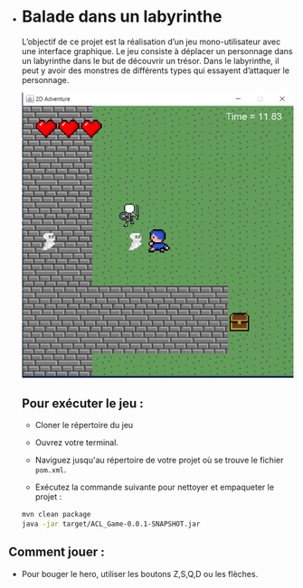 - # Balade dans un labyrinthe

  L’objectif de ce projet est la réalisation d’un jeu mono-utilisateur avec une interface 
  graphique. Le jeu consiste à déplacer un personnage dans un labyrinthe dans le but de 
  découvrir un trésor. Dans le labyrinthe, il peut y avoir des monstres de différents types qui 
  essayent d’attaquer le personnage.

  ![V2](./Documents/images/V2.PNG)

  ## Pour exécuter le jeu : 

  - Cloner le répertoire du jeu

  - Ouvrez votre terminal.

  - Naviguez jusqu'au répertoire de votre projet où se trouve le fichier `pom.xml`.

  - Exécutez la commande suivante pour nettoyer et empaqueter le projet :
  
  ```bash
  mvn clean package
  java -jar target/ACL_Game-0.0.1-SNAPSHOT.jar
  ```

## Comment jouer :

- Pour bouger le hero, utiliser les boutons Z,S,Q,D ou les flèches.

